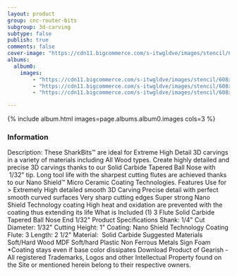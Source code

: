```yaml
---
layout: product
group: cnc-router-bits
subgroup: 3d-carving
subtype: false
publish: true
comments: false
cover-image: "https://cdn11.bigcommerce.com/s-itwgldve/images/stencil/608x608/products/2395/7399/SB-603254-NS_s_w_2__77076.1675310615.png?c=2"
albums:
  album0:
    images:
        - "https://cdn11.bigcommerce.com/s-itwgldve/images/stencil/608x608/products/2395/7399/SB-603254-NS_s_w_2__77076.1675310615.png?c=2"
        - "https://cdn11.bigcommerce.com/s-itwgldve/images/stencil/608x608/products/2395/6200/sb-603254-ns_Box__90885.1675310614.jpg?c=2"
        - "https://cdn11.bigcommerce.com/s-itwgldve/images/stencil/608x608/products/2395/6316/SB-603254-NS__80104.1675310614.jpg?c=2"

---
```


{% include album.html images=page.albums.album0.images cols=3 %}

### Information

Description:
 These SharkBits™ are ideal for Extreme High Detail 3D carvings in a variety of materials including All Wood types.   Create highly detailed and precise 3D carvings thanks to our Solid Carbide Tapered Ball Nose with  1/32” tip.   Long tool life with the sharpest cutting flutes are achieved thanks to our Nano Shield™ Micro Ceramic Coating Technologies.   Features  Use for > Extremely High detailed smooth 3D Carving Precise detail with perfect smooth curved surfaces Very sharp cutting edges Super strong Nano Shield Technology coating High heat and oxidation are prevented with the coating thus extending its life  What is Included  (1) 3 Flute Solid Carbide Tapered Ball Nose End 1/32"  Product Specifications  Shank: 1/4" Cut Diameter: 1/32" Cutting Height: 1" Coating: Nano Shield Technology Coating Flute: 3 Length: 2 1/2" Material:  Solid Carbide  Suggested Materials  Soft/Hard Wood MDF Soft/hard Plastic Non Ferrous Metals Sign Foam  *Coating stays even if base color dissipates Download Product of Gearish - All registered Trademarks, Logos and other Intellectual Property found on the Site or mentioned herein belong to their respective owners.  

